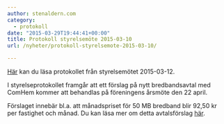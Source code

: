 ```yaml
---
author: stenaldern.com
category:
  - protokoll
date: "2015-03-29T19:44:41+00:00"
title: Protokoll styrelsemöte 2015-03-10
url: /nyheter/protokoll-styrelsemote-2015-03-10/

---
```

[Här](/wp-content/uploads/2015/03/Styrelseprotokoll_2015-03-10.pdf "Protokoll") kan du läsa protokollet från styrelsemötet 2015-03-12.

I styrelseprotokollet framgår att ett förslag på nytt bredbandsavtal med ComHem kommer att behandlas på föreningens årsmöte den 22 april.

Förslaget innebär bl.a. att månadspriset för 50 MB bredband blir 92,50 kr per fastighet och månad. Du kan läsa mer om detta avtalsförslag [här](/wp-content/uploads/2015/03/ComHem_kollektivt_gruppavtalsforslag.pdf "Comhem").
